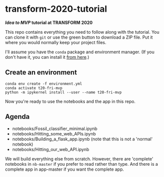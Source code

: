 # transform-2020-tutorial

**_Idea to MVP_ tutorial at TRANSFORM 2020**

This repo contains everything you need to follow along with the tutorial. You can clone it with `git` or use the green button to download a ZIP file. Put it where you would normally keep your project files.

I'll assume you have the `conda` package and environment manager. (If you don't have it, you can install it [from here](https://docs.conda.io/en/latest/miniconda.html).)

## Create an environment

    conda env create -f environment.yml
    conda activate t20-fri-mvp
    python -m ipykernel install --user --name t20-fri-mvp

Now you're ready to use the notebooks and the app in this repo.


## Agenda

- notebooks/Fossil_classifier_minimal.ipynb
- notebooks/Hitting_some_web_APIs.ipynb
- notebooks/Building_a_flask_app.ipynb (note that this is not a 'normal' notebook)
- notebooks/Hitting_our_web_API.ipynb

We will build everything else from scratch. However, there are 'complete' notebooks in `nb-master` if you prefer to read rather than type. And there is a complete app in app-master if you want the complete app.
